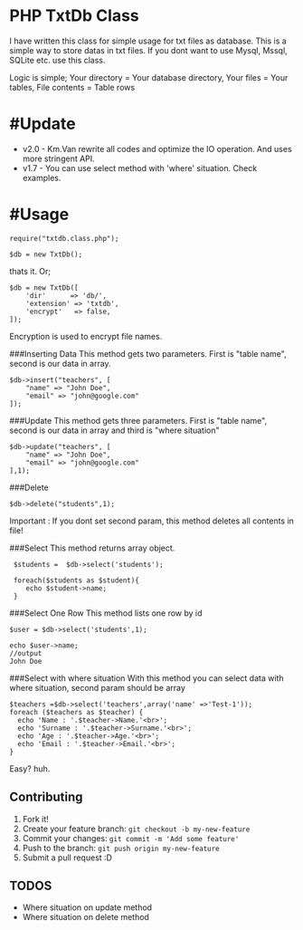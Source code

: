 PHP TxtDb Class
================
I have written this class for simple usage for txt files as database. This is a simple way to store datas in txt files. If you dont want to use Mysql, Mssql, SQLite etc. use this class.

Logic is simple;
Your directory = Your database directory,
Your files     = Your tables,
File contents  = Table rows

#Update
===============
* v2.0 - Km.Van rewrite all codes and optimize the IO operation. And uses more stringent API.
* v1.7 - You can use select method with 'where' situation. Check examples.

#Usage
===============

    require("txtdb.class.php");

    $db = new TxtDb();
    
thats it. Or;

	$db = new TxtDb([
		'dir'      => 'db/',
		'extension' => 'txtdb',
		'encrypt'   => false,
	]);


Encryption is used to encrypt file names.

###Inserting Data
This method gets two parameters. 
First is "table name", second is our data in array.

	$db->insert("teachers", [
		"name" => "John Doe",
		"email" => "john@google.com"
	]);


###Update
This method gets three parameters.
First is "table name", second is our data in array and third is "where situation"

    $db->update("teachers", [
		"name" => "John Doe",
		"email" => "john@google.com"
	],1);

###Delete

    $db->delete("students",1);
    
Important : If you dont set second param, this method deletes all contents in file!

  
###Select
This method returns array object.

     $students =  $db->select('students');
     
     foreach($students as $student){
        echo $student->name;
     }
     
    
###Select One Row
This method lists one row by id

    $user = $db->select('students',1);
    
    echo $user->name;
    //output
    John Doe


###Select with where situation
With this method you can select data with where situation, second param should be array

    $teachers =$db->select('teachers',array('name' =>'Test-1'));
    foreach ($teachers as $teacher) {
      echo 'Name : '.$teacher->Name.'<br>';
      echo 'Surname : '.$teacher->Surname.'<br>';
      echo 'Age : '.$teacher->Age.'<br>';
      echo 'Email : '.$teacher->Email.'<br>';
    }

Easy? huh.

## Contributing

1. Fork it!
2. Create your feature branch: `git checkout -b my-new-feature`
3. Commit your changes: `git commit -m 'Add some feature'`
4. Push to the branch: `git push origin my-new-feature`
5. Submit a pull request :D


## TODOS

 - Where situation on update method
 - Where situation on delete method



